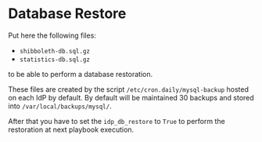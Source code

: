# Database Restore

Put here the following files:

 * ```shibboleth-db.sql.gz```
 * ```statistics-db.sql.gz```

to be able to perform a database restoration.

These files are created by the script ```/etc/cron.daily/mysql-backup``` hosted on each IdP by default.
By default will be maintained 30 backups and stored into ```/var/local/backups/mysql/```.

After that you have to set the ```idp_db_restore``` to ```True``` to perform the restoration at next playbook execution.
